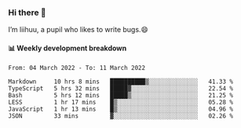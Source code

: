### Hi there 👋
I’m liihuu, a pupil who likes to write bugs.😄


#### 📊 Weekly development breakdown
<!--START_SECTION:waka-->

```text
From: 04 March 2022 - To: 11 March 2022

Markdown     10 hrs 8 mins   ██████████▒░░░░░░░░░░░░░░   41.33 %
TypeScript   5 hrs 32 mins   █████▓░░░░░░░░░░░░░░░░░░░   22.54 %
Bash         5 hrs 12 mins   █████▒░░░░░░░░░░░░░░░░░░░   21.25 %
LESS         1 hr 17 mins    █▒░░░░░░░░░░░░░░░░░░░░░░░   05.28 %
JavaScript   1 hr 13 mins    █▒░░░░░░░░░░░░░░░░░░░░░░░   04.96 %
JSON         33 mins         ▓░░░░░░░░░░░░░░░░░░░░░░░░   02.26 %
```

<!--END_SECTION:waka-->

<!--
**liihuu/liihuu** is a ✨ _special_ ✨ repository because its `README.md` (this file) appears on your GitHub profile.

Here are some ideas to get you started:

- 🔭 I’m currently working on ...
- 🌱 I’m currently learning ...
- 👯 I’m looking to collaborate on ...
- 🤔 I’m looking for help with ...
- 💬 Ask me about ...
- 📫 How to reach me: ...
- 😄 Pronouns: ...
- ⚡ Fun fact: ...
-->
